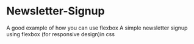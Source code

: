 # Newsletter-Signup
A good example of how you can use flexbox 
A simple newsletter signup using flexbox (for responsive design)in css
